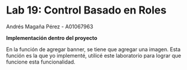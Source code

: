 # Lab 19: Control Basado en Roles
Andrés Magaña Pérez - A01067963

**Implementación dentro del proyecto**

En la función de agregar banner, se tiene que agregar una imagen. Esta función es 
la que yo implementé, utilicé este laboratorio para lograr que funcione esta funcionalidad.